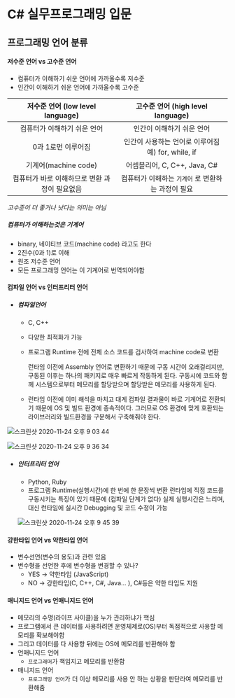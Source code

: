 # C# 실무프로그래밍 입문



## 프로그래밍 언어 분류

#### 저수준 언어 vs 고수준 언어 

- 컴퓨터가 이해하기 쉬운 언어에 가까울수록 저수준
- 인간이 이해하기 쉬운 언어에 가까울수록 고수준

|       저수준 언어 (low level language)        |          **고수준 언어 (high level language)**          |
| :-------------------------------------------: | :-----------------------------------------------------: |
|          컴퓨터가 이해하기 쉬운 언어          |                인간이 이해하기 쉬운 언어                |
|              0과 1로먼 이루어짐               | 인간이 사용하는 언어로 이루어짐<br />예) for, while, if |
|             기계어(machine code)              |              어셈블리어, C, C++, Java, C#               |
| 컴퓨터가 바로 이해하므로 변환 과정이 필요없음 |   컴퓨터가 이해하는 `기계어` 로 변환하는 과정이 필요    |

*고수준이 더 좋거나 낫다는 의미는 아님*



##### 컴퓨터가 이해하는것은 기계어

- binary, 네이티브 코드(machine code) 라고도 한다
- 2진수(0과 1)로 이해
- 원조 저수준 언어
- 모든 프로그래밍 언어는 이 기계어로 번역되어야함





#### 컴파일 언어 vs 인터프리터 언어 

- ##### 컴파일언어

  - C, C++

  - 다양한 최적화가 가능

  - 프로그램 Runtime 전에 전체 소스 코드를 검사하여 machine code로 변환

     런타임 이전에 Assembly 언어로 변환하기 때문에 구동 시간이 오래걸리지만, 구동된 이후는 하나의 패키지로 매우 빠르게 작동하게 된다. 구동시에 코드와 함께 시스템으로부터 메모리를 할당받으며 할당받은 메모리를 사용하게 된다.

  - 런타임 이전에 이미 해석을 마치고 대게 컴파일 결과물이 바로 기계어로 전환되기 때문에 OS 및 빌드 환경에 종속적이다. 그러므로 OS 환경에 맞게 호환되는 라이브러리와 빌드환경을 구분해서 구축해줘야 한다.

    

  

![스크린샷 2020-11-24 오후 9 03 44](https://user-images.githubusercontent.com/47776915/100092012-c336fe80-2e98-11eb-8828-4aae781d5d6c.png)

![스크린샷 2020-11-24 오후 9 36 34](https://user-images.githubusercontent.com/47776915/100094947-23c83a80-2e9d-11eb-9d1e-88b48e68d2f2.png)







- ##### 인터프리터 언어

  -  Python, Ruby
  - 프로그램 Runtime(실행시간)에 한 번에 한 문장씩 변환
    런타임에 직접 코드를 구동시키는 특징이 있기 때문에 (컴파일 단계가 없다) 실제 실행시간은 느리며, 대신 런타임에 실시간 Debugging 및 코드 수정이 가능

  ![스크린샷 2020-11-24 오후 9 45 39](https://user-images.githubusercontent.com/47776915/100095801-68a0a100-2e9e-11eb-9976-3d06d6e766b5.png)





#### 강한타입 언어 vs 약한타입 언어 

- 변수선언(변수의 용도)과 관련 있음
- 변수형을 선언한 후에 변수형을 변경할 수 있나?
  - YES → 약한타입 (JavaScript)
  - NO → 강한타입(C, C++, C#, Java... ), C#등은 약한 타입도 지원



#### 매니지드 언어 vs 언매니지드 언어 



- 메모리의 수명(라이프 사이클)을 누가 관리하냐가 핵심
- 프로그램에서 큰 데이터를 사용하려면 운영체제로(OS)부터 독점적으로 사용할 메모리를 확보해야함
- 그리고 데이터를 다 사용항 뒤에는 OS에 메모리를 반환해야 함
- 언매니지드 언어
  - `프로그래머`가 책임지고 메모리를 반환함
- 매니지드 언어
  - `프로그래밍 언어`가 더 이상 메모리를 사용 안 하는 상황을 판단라여 메모리를 반환해줌









